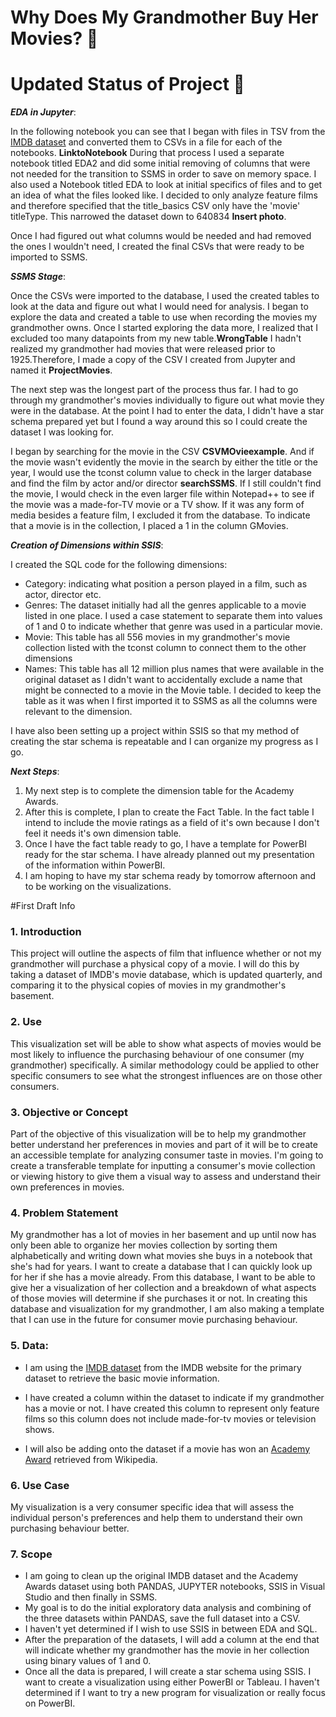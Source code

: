 # **Why Does My Grandmother Buy Her Movies?** :movie_camera:

# **Updated Status of Project** :movie_camera:

_**EDA in Jupyter**_: 

In the following notebook you can see that I began with files in TSV from the [IMDB dataset](https://www.imdb.com/interfaces/) and converted them to CSVs in a file for each of the notebooks. **LinktoNotebook** During that process I used a separate notebook titled EDA2 and did some initial removing of columns that were not needed for the transition to SSMS in order to save on memory space. I also used a Notebook titled EDA to look at initial specifics of files and to get an idea of what the files looked like. I decided to only analyze feature films and therefore specified that the title_basics CSV only have the 'movie' titleType. This narrowed the dataset down to 640834 **Insert photo**.

Once I had figured out what columns would be needed and had removed the ones I wouldn't need, I created the final CSVs that were ready to be imported to SSMS.

_**SSMS Stage**_: 

Once the CSVs were imported to the database, I used the created tables to look at the data and figure out what I would need for analysis. I began to explore the data and created a table to use when recording the movies my grandmother owns. Once I started exploring the data more, I realized that I excluded too many datapoints from my new table.**WrongTable** I hadn't realized my grandmother had movies that were released prior to 1925.Therefore, I made a copy of the CSV I created from Jupyter and named it **ProjectMovies**. 

The next step was the longest part of the process thus far. I had to go through my grandmother's movies individually to figure out what movie they were in the database. At the point I had to enter the data, I didn't have a star schema prepared yet but I found a way around this so I could create the dataset I was looking for.

I began by searching for the movie in the CSV **CSVMOvieexample**. And if the movie wasn't evidently the movie in the search by either the title or the year, I would use the tconst column value to check in the larger database and find the film by actor and/or director **searchSSMS**. If I still couldn't find the movie, I would check in the even larger file within Notepad++ to see if the movie was a made-for-TV movie or a TV show. If it was any form of media besides a feature film, I excluded it from the database. To indicate that a movie is in the collection, I placed a 1 in the column GMovies.

_**Creation of Dimensions within SSIS**_:

I created the SQL code for the following dimensions: 
- Category: indicating what position a person played in a film, such as actor, director etc. 
- Genres: The dataset initially had all the genres applicable to a movie listed in one place. I used a case statement to separate them into values of 1 and 0 to indicate whether that genre was used in a particular movie.
- Movie: This table has all 556 movies in my grandmother's movie collection listed with the tconst column to connect them to the other dimensions
- Names: This table has all 12 million plus names that were available in the original dataset as I didn't want to accidentally exclude a name that might be connected to a movie in the Movie table. I decided to keep the table as it was when I first imported it to SSMS as all the columns were relevant to the dimension.

I have also been setting up a project within SSIS so that my method of creating the star schema is repeatable and I can organize my progress as I go.

_**Next Steps**_:
1. My next step is to complete the dimension table for the Academy Awards.
2. After this is complete, I plan to create the Fact Table. In the fact table I intend to include the movie ratings as a field of it's own because I don't feel it needs it's own dimension table. 
3. Once I have the fact table ready to go, I have a template for PowerBI ready for the star schema. I have already planned out my presentation of the information within PowerBI.
4. I am hoping to have my star schema ready by tomorrow afternoon and to be working on the visualizations.

#First Draft Info
### **1. Introduction**
This project will outline the aspects of film that influence whether or not my grandmother will purchase a physical copy of a movie. I will do this by taking a dataset of IMDB's movie database, which is updated quarterly, and comparing it to the physical copies of movies in my grandmother's basement.

### **2. Use**
This visualization set will be able to show what aspects of movies would be most likely to influence the purchasing behaviour of one consumer (my grandmother) specifically. A similar methodology could be applied to other specific consumers to see what the strongest influences are on those other consumers.

### **3. Objective or Concept**
Part of the objective of this visualization will be to help my grandmother better understand her preferences in movies and part of it will be to create an accessible template for analyzing consumer taste in movies. I'm going to create a transferable template for inputting a consumer's movie collection or viewing history to give them a visual way to assess and understand their own preferences in movies.

### **4. Problem Statement**
My grandmother has a lot of movies in her basement and up until now has only been able to organize her movies collection by sorting them alphabetically and writing down what movies she buys in a notebook that she's had for years. I want to create a database that I can quickly look up for her if she has a movie already. From this database, I want to be able to give her a visualization of her collection and a breakdown of what aspects of those movies will determine if she purchases it or not. In creating this database and visualization for my grandmother, I am also making a template that I can use in the future for consumer movie purchasing behaviour.

### **5. Data:**

- I am using the [IMDB dataset](https://www.imdb.com/interfaces/) from the IMDB website for the primary dataset to retrieve the basic movie information. 

- I have created a column within the dataset to indicate if my grandmother has a movie or not. I have created this column to represent only feature films so this column does not include made-for-tv movies or television shows. 

- I will also be adding onto the dataset if a movie has won an [Academy Award](https://en.wikipedia.org/wiki/List_of_Academy_Award-winning_films) retrieved from Wikipedia.

### **6. Use Case**

My visualization is a very consumer specific idea that will assess the individual person's preferences and help them to understand their own purchasing behaviour better.

### **7. Scope**
    
- I am going to clean up the original IMDB dataset and the Academy Awards dataset using both PANDAS, JUPYTER notebooks, SSIS in Visual Studio and then finally in SSMS. 
- My goal is to do the initial exploratory data analysis and combining of the three datasets within PANDAS, save the full dataset into a CSV. 
- I haven't yet determined if I wish to use SSIS in between EDA and SQL. 
- After the preparation of the datasets, I will add a column at the end that will indicate whether my grandmother has the movie in her collection using binary values of 1 and 0.
- Once all the data is prepared, I will create a star schema using SSIS. I want to create a visualization using either PowerBI or Tableau. I haven't determined if I want to try a new program for visualization or really focus on PowerBI.


